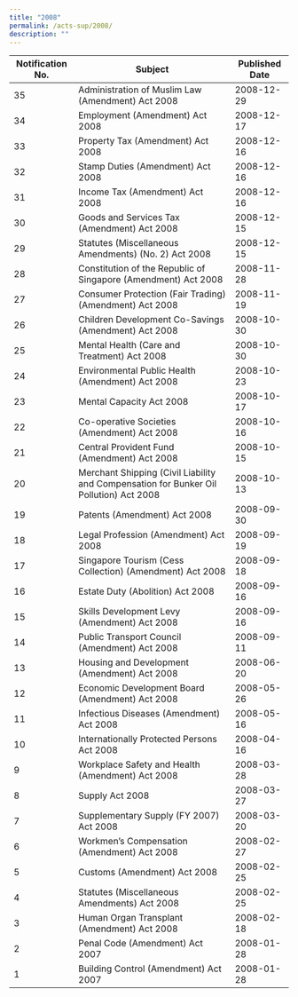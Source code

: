 ```yaml
---
title: "2008"
permalink: /acts-sup/2008/
description: ""
---
```

|Notification No.|Subject|Published Date|
|---|---|---|
|35|Administration of Muslim Law (Amendment) Act 2008|2008-12-29|
|34|Employment (Amendment) Act 2008|2008-12-17|
|33|Property Tax (Amendment) Act 2008|2008-12-16|
|32|Stamp Duties (Amendment) Act 2008|2008-12-16|
|31|Income Tax (Amendment) Act 2008|2008-12-16|
|30|Goods and Services Tax (Amendment) Act 2008|2008-12-15|
|29|Statutes (Miscellaneous Amendments) (No. 2) Act 2008|2008-12-15|
|28|Constitution of the Republic of Singapore (Amendment) Act 2008|2008-11-28|
|27|Consumer Protection (Fair Trading) (Amendment) Act 2008|2008-11-19|
|26|Children Development Co-Savings (Amendment) Act 2008|2008-10-30|
|25|Mental Health (Care and Treatment) Act 2008|2008-10-30|
|24|Environmental Public Health (Amendment) Act 2008|2008-10-23|
|23|Mental Capacity Act 2008|2008-10-17|
|22|Co-operative Societies (Amendment) Act 2008|2008-10-16|
|21|Central Provident Fund (Amendment) Act 2008|2008-10-15|
|20|Merchant Shipping (Civil Liability and Compensation for Bunker Oil Pollution) Act 2008|2008-10-13|
|19|Patents (Amendment) Act 2008|2008-09-30|
|18|Legal Profession (Amendment) Act 2008|2008-09-19|
|17|Singapore Tourism (Cess Collection) (Amendment) Act 2008|2008-09-18|
|16|Estate Duty (Abolition) Act 2008|2008-09-16|
|15|Skills Development Levy (Amendment) Act 2008|2008-09-16|
|14|Public Transport Council (Amendment) Act 2008|2008-09-11|
|13|Housing and Development (Amendment) Act 2008|2008-06-20|
|12|Economic Development Board (Amendment) Act 2008|2008-05-26|
|11|Infectious Diseases (Amendment) Act 2008|2008-05-16|
|10|Internationally Protected Persons Act 2008|2008-04-16|
|9|Workplace Safety and Health (Amendment) Act 2008|2008-03-28|
|8|Supply Act 2008|2008-03-27|
|7|Supplementary Supply (FY 2007) Act 2008|2008-03-20|
|6|Workmen’s Compensation (Amendment) Act 2008|2008-02-27|
|5|Customs (Amendment) Act 2008|2008-02-25|
|4|Statutes (Miscellaneous Amendments) Act 2008|2008-02-25|
|3|Human Organ Transplant (Amendment) Act 2008|2008-02-18|
|2|Penal Code (Amendment) Act 2007|2008-01-28|
|1|Building Control (Amendment) Act 2007|2008-01-28|